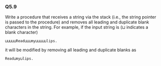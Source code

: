 ### Q5.9

Write a procedure that receives a string via the stack (i.e., the string pointer is passed to the procedure) and removes all leading and duplicate blank characters in the string. For example, if the input string is (⊔ indicates a blank character)
```
⊔⊔⊔⊔⊔Read⊔⊔⊔my⊔⊔⊔⊔⊔lips.
```
it will be modified by removing all leading and duplicate blanks as
```
Read⊔my⊔lips.
```